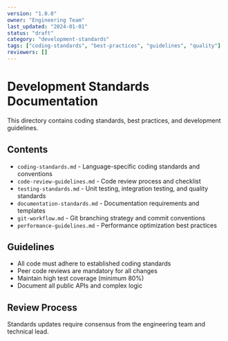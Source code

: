 ```yaml
---
version: "1.0.0"
owner: "Engineering Team"
last_updated: "2024-01-01"
status: "draft"
category: "development-standards"
tags: ["coding-standards", "best-practices", "guidelines", "quality"]
reviewers: []
---
```


# Development Standards Documentation

This directory contains coding standards, best practices, and development guidelines.


## Contents

- `coding-standards.md` - Language-specific coding standards and conventions
- `code-review-guidelines.md` - Code review process and checklist
- `testing-standards.md` - Unit testing, integration testing, and quality standards
- `documentation-standards.md` - Documentation requirements and templates
- `git-workflow.md` - Git branching strategy and commit conventions
- `performance-guidelines.md` - Performance optimization best practices


## Guidelines

- All code must adhere to established coding standards
- Peer code reviews are mandatory for all changes
- Maintain high test coverage (minimum 80%)
- Document all public APIs and complex logic


## Review Process

Standards updates require consensus from the engineering team and technical lead.
